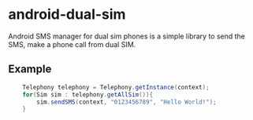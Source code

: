 # android-dual-sim
Android SMS manager for dual sim phones is a simple library to send the SMS, make a phone call from dual SIM.

## Example
```java
    Telephony telephony = Telephony.getInstance(context);
    for(Sim sim : telephony.getAllSim()){
        sim.sendSMS(context, "0123456789", "Hello World!");
    }
```
